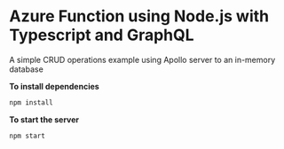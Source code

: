 # Azure Function using Node.js with Typescript and GraphQL

A simple CRUD operations example using Apollo server to an in-memory database

**To install dependencies**

```bash
npm install
```

**To start the server**

```bash
npm start
```
